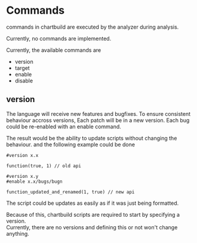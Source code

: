 # Commands

commands in chartbuild are executed by the analyzer during analysis.

<div class="warning">
Currently, no commands are implemented.
</div>

Currently, the available commands are

* version
* target
* enable
* disable

## version

The language will receive new features and bugfixes. To ensure consistent behaviour accross versions, Each patch will be in a new version. Each bug could be re-enabled with an enable command.

The result would be the ability to update scripts without changing the behaviour.
and the following example could be done
```chartbuild title="buggy script"
#version x.x

function(true, 1) // old api
```

```chartbuild title="patched"
#version x.y
#enable x.x/bugs/bugn

function_updated_and_renamed(1, true) // new api
```

The script could be updates as easily as if it was just being formatted.

<div class="warning">
    Because of this, chartbuild scripts are required to start by specifying a version.
</div>

<div class="warning">
    Currently, there are no versions and defining this or not won't change anything.
</div>